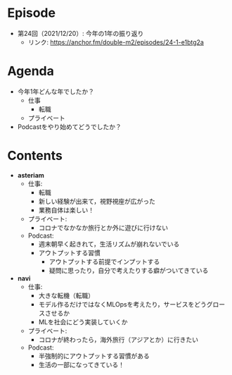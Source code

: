 # Episode
- 第24回（2021/12/20）: 今年の1年の振り返り
  - リンク: https://anchor.fm/double-m2/episodes/24-1-e1btg2a

# Agenda
- 今年1年どんな年でしたか？
    - 仕事
        - 転職
    - プライベート
- Podcastをやり始めてどうでしたか？

# Contents
- **asteriam**
    - 仕事:
        - 転職
        - 新しい経験が出来て，視野視座が広がった
        - 業務自体は楽しい！
    - プライベート:
        - コロナでなかなか旅行とか外に遊びに行けない
    - Podcast:
        - 週末朝早く起きれて，生活リズムが崩れないでいる
        - アウトプットする習慣
            - アウトプットする前提でインプットする
            - 疑問に思ったり，自分で考えたりする癖がついてきている
- **navi**
    - 仕事:
        - 大きな転機（転職）
        - モデル作るだけではなくMLOpsを考えたり，サービスをどうグロースさせるか
        - MLを社会にどう実装していくか
    - プライベート:
        - コロナが終わったら，海外旅行（アジアとか）に行きたい
    - Podcast:
        - 半強制的にアウトプットする習慣がある
        - 生活の一部になってきている！